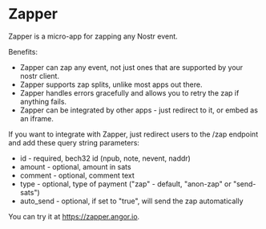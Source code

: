 # Zapper 

Zapper is a micro-app for zapping any Nostr event.

Benefits:
- Zapper can zap any event, not just ones that are supported by your nostr client.
- Zapper supports zap splits, unlike most apps out there.
- Zapper handles errors gracefully and allows you to retry the zap if anything fails.
- Zapper can be integrated by other apps - just redirect to it, or embed as an iframe.

If you want to integrate with Zapper, just redirect users to the /zap endpoint and add these query string parameters:
- id - required, bech32 id (npub, note, nevent, naddr)
- amount - optional, amount in sats
- comment - optional, comment text
- type - optional, type of payment ("zap" - default, "anon-zap" or "send-sats")
- auto_send - optional, if set to "true", will send the zap automatically

You can try it at https://zapper.angor.io. 

